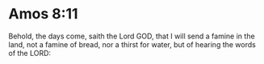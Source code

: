 # Amos 8:11

Behold, the days come, saith the Lord GOD, that I will send a famine in the land, not a famine of bread, nor a thirst for water, but of hearing the words of the LORD: